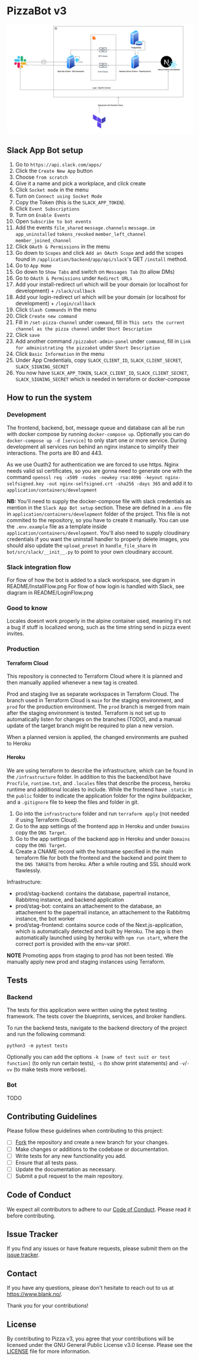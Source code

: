 # PizzaBot v3

![Infrastructure Diagram](https://github.com//blankoslo/Pizza.v3/blob/main/README/infrastructure.png?raw=true)

## Slack App Bot setup

1. Go to `https://api.slack.com/apps/`
2. Click the `Create New App` button
3. Choose `from scratch`
4. Give it a name and pick a workplace, and click create
5. Click `Socket mode` in the menu
6. Turn on `Connect using Socket Mode`
7. Copy the Token (this is the `SLACK_APP_TOKEN`).
8. Click `Event Subscriptions`
9. Turn on `Enable Events`
10. Open `Subscribe to bot events`
11. Add the events `file_shared` `message.channels` `message.im` `app_uninstalled` `tokens_revoked` `member_left_channel` `member_joined_channel`
12. Click `OAuth & Permissions` in the menu
13. Go down to `Scopes` and click `Add an OAuth Scope` and add the scopes found in `/application/backend/app/api/slack`'s GET `/install` method.
14. Go to `App Home`
15. Go down to `Show Tabs` and switch on `Messages Tab` (to allow DMs)
16. Go to `OAuth & Permissions` under `Redirect URLs`
17. Add your install-redirect url which will be your domain (or localhost for development) + `/slack/callback`
18. Add your login-redirect url which will be your domain (or localhost for development) + `/login/callback`
19. Click `Slash Commands` in the menu
20. Click `Create new command`
21. Fill in `/set-pizza-channel` under `command`, fill in `This sets the current channel as the pizza channel` under `Short Description`
22. Click `save`
23. Add another command `/pizzabot-admin-panel` under `command`, fill in `Link for administrating the pizzabot` under `Short Description`
24. Click `Basic Information` in the menu
25. Under App Credentials, copy `SLACK_CLIENT_ID`, `SLACK_CLIENT_SECRET`, `SLACK_SIGNING_SECRET`
26. You now have `SLACK_APP_TOKEN`, `SLACK_CLIENT_ID`, `SLACK_CLIENT_SECRET`, `SLACK_SIGNING_SECRET` which is needed in terraform or docker-compose

## How to run the system

### Development

The frontend, backend, bot, message queue and database can all be run with docker compose by running `docker-compose up`. Optionally you can do `docker-compose up -d [service]` to only start one or more service. During development all services run behind an nginx instance to simplify their interactions. The ports are 80 and 443.

As we use Ouath2 for authentication we are forced to use https. Nginx needs valid ssl certificates, so you are gonna need to generate one with the command `openssl req -x509 -nodes -newkey rsa:4096 -keyout nginx-selfsigned.key -out nginx-selfsigned.crt -sha256 -days 365` and add it to `application/containers/development`

**NB:** You'll need to supply the docker-compose file with slack credentials as mention in the `Slack App Bot setup` section. These are defined in a `.env` file in `application/containers/development` folder of the project. This file is not commited to the repository, so you have to create it manually. You can use the `.env.example` file as a template inside `application/containers/development`. You'll also need to supply cloudinary credentials if you want the uninstall handler to properly delete images, you should also update the `upload_preset` in `handle_file_share` in `bot/src/slack/__init__.py` to point to your own cloudinary account.

### Slack integration flow

For flow of how the bot is added to a slack workspace, see digram in README/InstallFlow.png
For flow of how login is handled with Slack, see diagram in README/LoginFlow.png

### Good to know

Locales doesnt work properly in the alpine container used, meaning it's not a bug if stuff is localized wrong, such as the time string send in pizza event invites.

### Production

#### Terraform Cloud

This repository is connected to Terraform Cloud where it is planned and then manually applied whenever a new tag is created.

Prod and staging live as separate workspaces in Terraform Cloud. The branch used in Terraform Cloud is `main` for the staging environment, and `prod` for the production environment. The `prod` branch is merged from main after the staging environment is tested. Terraform is not set up to automatically listen for changes on the branches (TODO), and a manual update of the target branch might be required to plan a new version.

When a planned version is applied, the changed environments are pushed to Heroku

#### Heroku

We are using terraform to describe the infrastructure, which can be found in the `/infrastructure` folder. In addition to this the backend/bot have `Procfile`, `runtime.txt`, and `.locales` files that describe the process, heroku runtime and additional locales to include. While the frontend have `.static` in the `public` folder to indicate the application folder for the nginx buildpacker, and a `.gitignore` file to keep the files and folder in git.

1. Go into the `infrastructure` folder and run `terraform apply` (not needed if using Terraform Cloud).
2. Go to the app settings of the frontend app in Heroku and under `Domains` copy the `DNS Target`.
3. Go to the app settings of the backend app in Heroku and under `Domains` copy the `DNS Target`.
4. Create a CNAME record with the hostname specified in the main terraform file for both the frontend and the backend and point them to the `DNS TARGET`s from heroku. After a while routing and SSL should work flawlessly.

Infrastructure:

- prod/stag-backend: contains the database, papertrail instance, Rabbitmq instance, and backend application
- prod/stag-bot: contains an attachement to the database, an attachement to the papertrail instance, an attachement to the Rabbitmq instance, the bot worker
- prod/stag-frontend: contains source code of the Next.js-application, which is automatically detected and built by Heroku. The app is then automatically launched using by heroku with `npm run start`, where the correct port is provided with the env-var `$PORT`.

**NOTE** Promoting apps from staging to prod has not been tested. We manually apply new prod and staging instances using Terraform.

## Tests

### Backend

The tests for this application were written using the pytest testing framework. The tests cover the blueprints, services, and broker handlers.

To run the backend tests, navigate to the backend directory of the project and run the following command:

```
python3 -m pytest tests
```

Optionally you can add the options `-k [name of test suit or test function]` (to only run certain tests), `-s` (to show print statements) and `-v`/`-vv` (to make tests more verbose).

### Bot

TODO

## Contributing Guidelines

Please follow these guidelines when contributing to this project:

- [ ] [Fork](https://docs.github.com/en/get-started/quickstart/fork-a-repo) the repository and create a new branch for your changes.
- [ ] Make changes or additions to the codebase or documentation.
- [ ] Write tests for any new functionality you add.
- [ ] Ensure that all tests pass.
- [ ] Update the documentation as necessary.
- [ ] Submit a pull request to the main repository.

## Code of Conduct

We expect all contributors to adhere to our [Code of Conduct](https://github.com/blankoslo/Pizza.v3/blob/main/CODE_OF_CONDUCT.md). Please read it before contributing.

## Issue Tracker

If you find any issues or have feature requests, please submit them on the [issue tracker](https://github.com/blankoslo/Pizza.v3/issues).

## Contact

If you have any questions, please don't hesitate to reach out to us at https://www.blank.no/.

Thank you for your contributions!

## License

By contributing to Pizza.v3, you agree that your contributions will be licensed under the GNU General Public License v3.0 license. Please see the [LICENSE](https://github.com/blankoslo/Pizza.v3/blob/main/LICENSE) file for more information.
